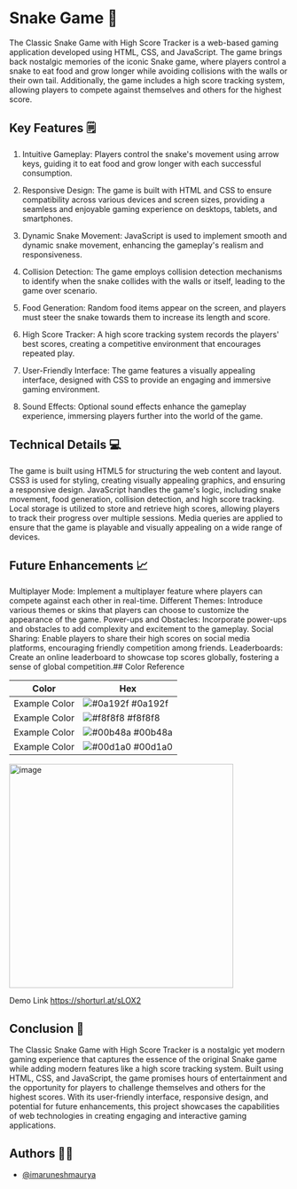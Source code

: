 # Snake Game 🐍

The Classic Snake Game with High Score Tracker is a web-based gaming application developed using HTML, CSS, and JavaScript. The game brings back nostalgic memories of the iconic Snake game, where players control a snake to eat food and grow longer while avoiding collisions with the walls or their own tail. Additionally, the game includes a high score tracking system, allowing players to compete against themselves and others for the highest score.

## Key Features 🗒️

1. Intuitive Gameplay: Players control the snake's movement using arrow keys, guiding it to eat food and grow longer with each successful consumption.

2. Responsive Design: The game is built with HTML and CSS to ensure compatibility across various devices and screen sizes, providing a seamless and enjoyable gaming experience on desktops, tablets, and smartphones.

3. Dynamic Snake Movement: JavaScript is used to implement smooth and dynamic snake movement, enhancing the gameplay's realism and responsiveness.

4. Collision Detection: The game employs collision detection mechanisms to identify when the snake collides with the walls or itself, leading to the game over scenario.

5. Food Generation: Random food items appear on the screen, and players must steer the snake towards them to increase its length and score.

6. High Score Tracker: A high score tracking system records the players' best scores, creating a competitive environment that encourages repeated play.

7. User-Friendly Interface: The game features a visually appealing interface, designed with CSS to provide an engaging and immersive gaming environment.

8. Sound Effects: Optional sound effects enhance the gameplay experience, immersing players further into the world of the game.


## Technical Details 💻

The game is built using HTML5 for structuring the web content and layout.
CSS3 is used for styling, creating visually appealing graphics, and ensuring a responsive design.
JavaScript handles the game's logic, including snake movement, food generation, collision detection, and high score tracking.
Local storage is utilized to store and retrieve high scores, allowing players to track their progress over multiple sessions.
Media queries are applied to ensure that the game is playable and visually appealing on a wide range of devices.
## Future Enhancements 📈

Multiplayer Mode: Implement a multiplayer feature where players can compete against each other in real-time.
Different Themes: Introduce various themes or skins that players can choose to customize the appearance of the game.
Power-ups and Obstacles: Incorporate power-ups and obstacles to add complexity and excitement to the gameplay.
Social Sharing: Enable players to share their high scores on social media platforms, encouraging friendly competition among friends.
Leaderboards: Create an online leaderboard to showcase top scores globally, fostering a sense of global competition.## Color Reference

| Color             | Hex                                                                |
| ----------------- | ------------------------------------------------------------------ |
| Example Color | ![#0a192f](https://via.placeholder.com/10/0a192f?text=+) #0a192f |
| Example Color | ![#f8f8f8](https://via.placeholder.com/10/f8f8f8?text=+) #f8f8f8 |
| Example Color | ![#00b48a](https://via.placeholder.com/10/00b48a?text=+) #00b48a |
| Example Color | ![#00d1a0](https://via.placeholder.com/10/00b48a?text=+) #00d1a0 |


<img width="404" alt="image" src="https://github.com/imaruneshmaurya/snake-game/assets/95268086/1717e9db-e2b3-48c0-9f02-39d27495d0e0">


Demo Link https://shorturl.at/sLOX2


## Conclusion 🎉
The Classic Snake Game with High Score Tracker is a nostalgic yet modern gaming experience that captures the essence of the original Snake game while adding modern features like a high score tracking system. Built using HTML, CSS, and JavaScript, the game promises hours of entertainment and the opportunity for players to challenge themselves and others for the highest scores. With its user-friendly interface, responsive design, and potential for future enhancements, this project showcases the capabilities of web technologies in creating engaging and interactive gaming applications.





## Authors 👨‍💻

- [@imaruneshmaurya](https://www.github.com/imaruneshmaurya)

